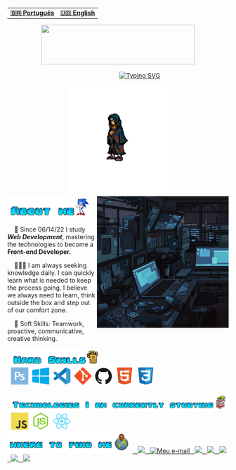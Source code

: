 

<table align="center">
  <tr>
    <td>
      <b>
        <a href="../readme.md">🇧🇷 Português</a>
      </b>
    </td>
    <td>
      <b>
        <a href="../readme-en.md">🇺🇸 English</a>
      </b>
    </td>
  </tr>
</table>
<div align="center" >
  <img width="350px" height=90px" src="./assets/helloworld.gif">

   &nbsp; &nbsp;  &nbsp; &nbsp; &nbsp; &nbsp; &nbsp; &nbsp; &nbsp; &nbsp; &nbsp; &nbsp; &nbsp;[![Typing SVG](https://readme-typing-svg.herokuapp.com?font=Fira+Code&pause=1000&color=0086F7&width=435&lines=My+name+is+Jonathan+de+Sousa;+Welcome+to+my+profile++%F0%9F%A7%99%F0%9F%8F%BE%E2%80%8D%E2%99%82%EF%B8%8F)](https://git.io/typing-svg)
</div>

<div align="center">
    <img   height= "250px" src="./assets/itachi02.gif">
</div>
<div>
    <img height="50px"  src="./assets/aboutmeblue.png">
    <img align="right" height="300px" src="./assets/pc.gif">
     <p>&nbsp;&nbsp;&nbsp;&nbsp;📌 Since 06/14/22 I study <b><i>Web Development</i></b>, mastering the technologies to become a <b>Front-end Developer.</b></p>
    <p>&nbsp;&nbsp;&nbsp;&nbsp;💆🏽‍♂️ I am always seeking knowledge daily. I can quickly learn what is needed to keep the process going. I believe we always need to learn, think outside the box and step out of our comfort zone.</p>  
    <p>&nbsp;&nbsp;&nbsp;&nbsp;🧬 Soft Skills: Teamwork, proactive, communicative, creative thinking.</p>
    <div>
    &nbsp;&nbsp;<img height="40px" src="./assets/hardskillblue.png"><br>
       &nbsp; <img height="40px" src="./assets/photoshop.svg"> 
       &nbsp;<img height="40px" src="./assets/windows.svg">
       &nbsp;<img height="40px" src="./assets/vscoode.svg">
       &nbsp;<img height="40px" src="./assets/git.svg">
       &nbsp;<img height="40px" src="./assets/github.svg">
       &nbsp;<img height="40px" src="./assets/html5-original.svg">
       &nbsp;<img height="40px" src="./assets/css3-original.svg"> 
    </div>
    <br>
    &nbsp;&nbsp;<img height="40px" src="./assets/techblue.png"><br>
      &nbsp; <img height="40px" src="./assets/javascript.svg"> 
       &nbsp;<img height="40px" src="./assets/notejs.svg">
       &nbsp;<img height="40px" src="./assets/react.svg">
</div>
<div>
  <img height="50px" src="./assets/whereblue.png">

  <a href="https://github.com/jonathandesb" target="_blank">
    &nbsp;&nbsp; <img height="32px" src="https://img.shields.io/badge/GitHub-100000?style=for-the-badge&logo=github&logoColor=white">
  </a>
  <a href="mailto:jonathandsb20@gmail.com">
     &nbsp; <img height="32px" src="https://img.shields.io/badge/Gmail-D14836?style=for-the-badge&logo=gmail&logoColor=white" alt="Meu e-mail">
  </a>
  <a href="https://t.me/jonthandesb" target="_blank">
  &nbsp; <img height="32px" src="https://img.shields.io/badge/Telegram-2CA5E0?style=for-the-badge&logo=telegram&logoColor=white">
  </a>
  <a href="https://www.linkedin.com/in/jonathan-de-sousa-064a5722a/" target="_blank">
    &nbsp; <img height="32px" src="https://img.shields.io/badge/LinkedIn-0077B5?style=for-the-badge&logo=linkedin&logoColor=white">
  </a>
  <a href="https://www.instagram.com/jonathandesb_/" target="_blank">
  &nbsp; <img height="32px" src="https://img.shields.io/badge/Instagram-E4405F?style=for-the-badge&logo=instagram&logoColor=white">
  <a href="https://www.behance.net/jotartes">
    &nbsp; <img height="32px" src="https://img.shields.io/badge/-Behance-blue?style=for-the-badge&logo=behance&logoColor=white">
  </a>
  <a href="https://www.deviantart.com/zyoshii" target="_blank">
    &nbsp; <img height="32px" src="https://img.shields.io/badge/DeviantArt-05CC47?style=for-the-badge&logo=deviantart&logoColor=white">
  </a>
</div>
  

